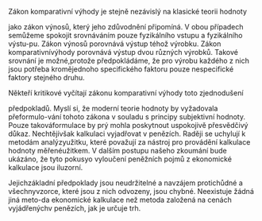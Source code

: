 
Zákon komparativní výhody je stejně nezávislý na klasické teorii hodnoty

jako zákon výnosů, který jeho zdůvodnění připomíná. V obou případech semůžeme spokojit srovnáváním pouze fyzikálního vstupu a fyzikálního výstu-pu. Zákon výnosů porovnává výstup téhož výrobku. Zákon komparativnívýhody porovnává výstup dvou různých výrobků. Takové srovnání je možné,protože předpokládáme, že pro výrobu každého z nich jsou potřeba kromějednoho specifického faktoru pouze nespecifické faktory stejného druhu.

Někteří kritikové vyčítají zákonu komparativní výhody toto zjednodušení

předpokladů. Myslí si, že moderní teorie hodnoty by vyžadovala přeformulo-vání tohoto zákona v souladu s principy subjektivní hodnoty. Pouze takováformulace by prý mohla poskytnout uspokojivě přesvědčivý důkaz. Nechtějívšak kalkulaci vyjadřovat v penězích. Raději se uchylují k metodám analýzyužitku, které považují za nástroj pro provádění kalkulace hodnoty měřenéužitkem. V dalším postupu našeho zkoumání bude ukázáno, že tyto pokusyo vyloučení peněžních pojmů z ekonomické kalkulace jsou iluzorní.

Jejichzákladní předpoklady jsou neudržitelné a navzájem protichůdné a všechnyvzorce, které jsou z nich odvozeny, jsou chybné. Neexistuje žádná jiná meto-da ekonomické kalkulace než metoda založená na cenách vyjádřenýchv penězích, jak je určuje trh.

